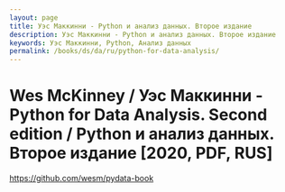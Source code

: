 ```yaml
---
layout: page
title: Уэс Маккинни - Python и анализ данных. Второе издание
description: Уэс Маккинни - Python и анализ данных. Второе издание
keywords: Уэс Маккинни, Python, Анализ данных
permalink: /books/ds/da/ru/python-for-data-analysis/
---
```


# Wes McKinney / Уэс Маккинни - Python for Data Analysis. Second edition / Python и анализ данных. Второе издание [2020, PDF, RUS]

https://github.com/wesm/pydata-book

<br/>


